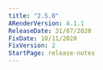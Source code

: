 ```yaml
---
title: "2.5.0"
ARenderVersion: 4.1.1
ReleaseDate: 31/07/2020
FixDate: 10/11/2020
FixVersion: 2
StartPage: release-notes
---
```


